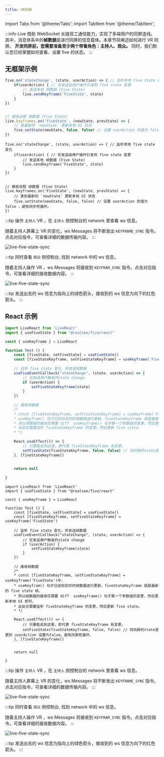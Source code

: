 ```yaml
---
title: VR同屏
---
```


import Tabs from '@theme/Tabs';
import TabItem from '@theme/TabItem';

:::info
Live 借助 WebSocket 长链双工通信能力，实现了多端用户的同屏连线。
其中，消息体系中的**帧数据**是进行同屏的信息载体。本章节将阐述如何进行 VR 同屏。
**开发同屏前，您需要准备至少两个带看角色：主持人、观众。**
同时，我们默认您已经掌握如何查看、设置 five 的状态。 
:::

## 无框架示例

<Tabs>
<TabItem value="JavaScript">

```jsx
five.on('stateChange', (state, userAction) => { // 监听本地 five state 变化
	if(userAction) { // 仅发送由用户操作引发的 five state 变更
		// 发送本地 帧数据 (Five State)
		live.sendKeyframe('FiveState', state)
    }
})


// 接收远程 帧数据 (Five State)
live.keyframes.on('FiveState', (newState, prevState) => {
	// 拿最新的 `newState` 更新本地 UI 状态
    five.setState(newState, false, false) // 设置 userAction 的值为 false ，避免同步死循环。
})
```

</TabItem>
<TabItem value="TypeScript">

```tsx
five.on('stateChange', (state, userAction) => { // 监听本地 five state 变化
	if(userAction) { // 仅发送由用户操作引发的 five state 变更
		// 发送本地 帧数据 (Five State)
		live.sendKeyframe('FiveState', state)
    }
})


// 接收远程 帧数据 (Five State)
live.keyframes.on('FiveState', (newState, prevState) => {
	// 拿到最新的 `newState` 更新本地 UI 状态
    five.setState(newState, false, false) // 设置 userAction 的值为 false ，避免同步死循环。
})
```

</TabItem>
</Tabs>

:::tip
操作 `主持人` VR ，在 `主持人` 侧控制台的 network 里查看 ws 信息。

随着主持人屏幕上 VR 的变化，ws Messages 将不断发出 `KEYFRAME_SYNC` 指令。点击对应指令，可查看详细的数据传输内容。
:::


![live-five-state-sync](../../../assets/live/live-five-state-sync.png)


:::tip
同时查看 `观众` 侧控制台, 找到 network 中的 ws 信息。

随着主持人操作 VR ，ws Messages 将接收到 `KEYFRAM_SYNC` 指令。点击对应指令，可查看详细的接收数据内容。
:::

![live-five-state-sync](../../../assets/live/live-five-state-receive.png)


:::tip
发送出去的 ws 信息为指向上的绿色箭头，接收到的 ws 信息为向下的红色箭头。
:::

## React 示例

<Tabs>
<TabItem value="JavaScript">

```jsx
import LiveReact from 'LiveReact'
import { useFiveState } from "@realsee/five/react"

const { useKeyframe } = LiveReact

function Test () {
	const [fiveState, setFiveState] = useFiveState()
	const [fiveStateKeyframe, setFiveStateKeyframe] = useKeyframe('FiveState')
	
	// 监听 five state 变化，并发送帧数据
	useFiveEventCallback("stateChange", (state, userAction) => {
		// 仅发送用户触发的state change
		if (userAction) {
			setFiveStateKeyframe(state)
		}
	})
	
	// 接收帧数据
	/*
    * const [fiveStateKeyframe, setFiveStateKeyframe] = useKeyframe('FiveState')中，
    * useKeyfram() 勾子已经将实时的帧数据进行更新，fiveStateKeyframe 就是最新的 five state 帧。
    * 所以帧数据的接收仅需要 diff  useKeyframe() 勾子第一个参数值的变更，然后更新本地 UI 即可。
    * 此处仅需要监听 fiveStateKeyframe 的变更，然后更新 five state。
    * */
	
	React.useEffect(() => {
		// 只要能走到这里，即代表 fiveStateKeyframe 有变更。
		setFiveState(fiveStateKeyframe, false, false) // 将同屏的state变更的 userAction 设置为false。避免同屏死循环。
	}, [fiveStateKeyframe])
    
    
    return null
    
}
```

</TabItem>
<TabItem value="TypeScript">

```tsx
import LiveReact from 'LiveReact'
import { useFiveState } from "@realsee/five/react"

const { useKeyframe } = LiveReact

function Test () {
    const [fiveState, setFiveState] = useFiveState()
    const [fiveStateKeyframe, setFiveStateKeyframe] = useKeyframe('FiveState')

    // 监听 five state 变化，并发送帧数据
    useFiveEventCallback("stateChange", (state, userAction) => {
        // 仅发送用户触发的state change
        if (userAction) {
            setFiveStateKeyframe(state)
        }
    })

    // 接收帧数据
    /*
    * const [fiveStateKeyframe, setFiveStateKeyframe] = useKeyframe('FiveState')中，
    * useKeyfram() 勾子已经将实时的帧数据进行更新，fiveStateKeyframe 就是最新的 five state 帧。
    * 所以帧数据的接收仅需要 diff  useKeyframe() 勾子第一个参数值的变更，然后更新本地 UI 即可。
    * 此处仅需要监听 fiveStateKeyframe 的变更，然后更新 five state。
    * */

    React.useEffect(() => {
        // 只要能走到这里，即代表 fiveStateKeyframe 有变更。
        setFiveState(fiveStateKeyframe, false, false) // 将同屏的state变更的 userAction 设置为false。避免同屏死循环。
    }, [fiveStateKeyframe])


    return null

}
```

</TabItem>
</Tabs>

:::tip
操作 `主持人` VR ，在 `主持人` 侧控制台的 network 里查看 ws 信息。

随着主持人屏幕上 VR 的变化，ws Messages 将不断发出 `KEYFRAME_SYNC` 指令。点击对应指令，可查看详细的数据传输内容。
:::

![live-five-state-sync](../../../assets/live/live-five-state-sync.png)


:::tip
同时查看 `观众` 侧控制台, 找到 network 中的 ws 信息。

随着主持人操作 VR ，ws Messages 将接收到 `KEYFRAM_SYNC` 指令。点击对应指令，可查看详细的接收数据内容。
:::

![live-five-state-sync](../../../assets/live/live-five-state-receive.png)


:::tip
发送出去的 ws 信息为指向上的绿色箭头，接收到的 ws 信息为向下的红色箭头。
:::
